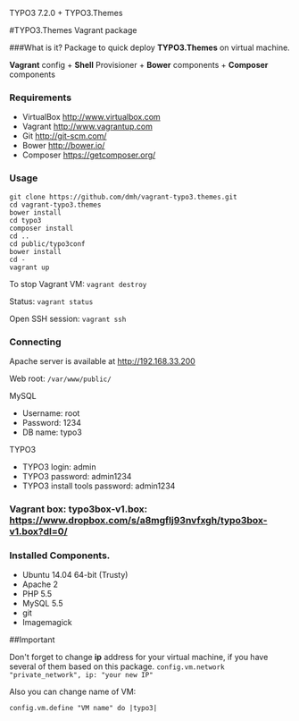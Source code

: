 TYPO3 7.2.0 + TYPO3.Themes

#TYPO3.Themes Vagrant package

###What is it?
Package to quick deploy **TYPO3.Themes** on virtual machine.

**Vagrant** config + **Shell** Provisioner + **Bower** components + **Composer** components

### Requirements

- VirtualBox <http://www.virtualbox.com>
- Vagrant <http://www.vagrantup.com>
- Git <http://git-scm.com/>
- Bower <http://bower.io/>
- Composer <https://getcomposer.org/>

### Usage

```
git clone https://github.com/dmh/vagrant-typo3.themes.git
cd vagrant-typo3.themes
bower install
cd typo3
composer install
cd ..
cd public/typo3conf
bower install
cd -
vagrant up
```

To stop Vagrant VM: `vagrant destroy`

Status:  `vagrant status`

Open SSH session: `vagrant ssh`

### Connecting

Apache server is available at http://192.168.33.200

Web root: `/var/www/public/`

MySQL

- Username: root
- Password: 1234
- DB name: typo3

TYPO3

- TYPO3 login: admin
- TYPO3 password: admin1234
- TYPO3 install tools password: admin1234

### Vagrant box: typo3box-v1.box: <https://www.dropbox.com/s/a8mgflj93nvfxgh/typo3box-v1.box?dl=0/>

### Installed Components.
- Ubuntu 14.04 64-bit (Trusty)
- Apache 2
- PHP 5.5
- MySQL 5.5
- git
- Imagemagick

##Important

Don't forget to change __ip__ address for your virtual machine, if you have several of them based on this package.
`config.vm.network "private_network", ip: "your new IP"`

Also you can change name of VM:

`config.vm.define "VM name" do |typo3|`
